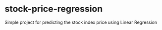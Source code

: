 # stock-price-regression
Simple project for predicting the stock index price using Linear Regression
